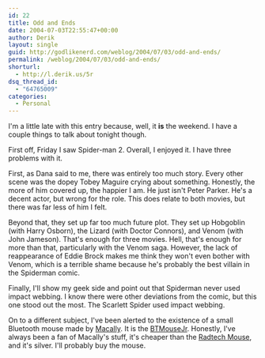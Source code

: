```yaml
---
id: 22
title: Odd and Ends
date: 2004-07-03T22:55:47+00:00
author: Derik
layout: single
guid: http://godlikenerd.com/weblog/2004/07/03/odd-and-ends/
permalink: /weblog/2004/07/03/odd-and-ends/
shorturl:
  - http://l.derik.us/5r
dsq_thread_id:
  - "64765009"
categories:
  - Personal
---
```

I'm a little late with this entry because, well, it **is** the weekend. I have a couple things to talk about tonight though.

First off, Friday I saw Spider-man 2. Overall, I enjoyed it. I have three problems with it.

First, as Dana said to me, there was entirely too much story. Every other scene was the dopey Tobey Maguire crying about something. Honestly, the more of him covered up, the happier I am. He just isn't Peter Parker. He's a decent actor, but wrong for the role. This does relate to both movies, but there was far less of him I felt.

Beyond that, they set up far too much future plot. They set up Hobgoblin (with Harry Osborn), the Lizard (with Doctor Connors), and Venom (with John Jameson). That's enough for three movies. Hell, that's enough for more than that, particularly with the Venom saga. However, the lack of reappearance of Eddie Brock makes me think they won't even bother with Venom, which is a terrible shame because he's probably the best villain in the Spiderman comic.

Finally, I'll show my geek side and point out that Spiderman never used impact webbing. I know there were other deviations from the comic, but this one stood out the most. The Scarlett Spider used impact webbing.

On to a different subject, I've been alerted to the existence of a small Bluetooth mouse made by [Macally](http://www.macally.com). It is the [BTMouseJr](http://www.macally.com/spec/usb/input_device/btmini.html). Honestly, I've always been a fan of Macally's stuff, it's cheaper than the [Radtech Mouse](http://www.radtech.us/Products/BT500.aspx), and it's silver. I'll probably buy the mouse.